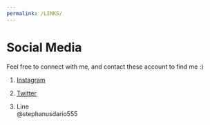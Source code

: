 ```yaml
---
permalink: /LINKS/
---
```


# Social Media
Feel free to connect with me, and contact these account to find me :)
1. [Instagram](https://www.instagram.com/stephanus_dario/?hl=id)

2. [Twitter](https://twitter.com/stephanus_dario)

3. Line\
   @stephanusdario555

